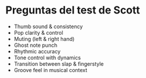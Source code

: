 # Preguntas del test de Scott
- Thumb sound & consistency
- Pop clarity & control
- Muting (left & right hand)
- Ghost note punch
- Rhythmic accuracy
- Tone control with dynamics
- Transition between slap & fingerstyle
- Groove feel in musical context

